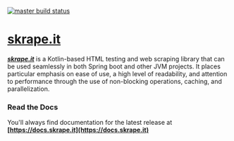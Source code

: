 [![master build status](https://img.shields.io/travis/skrapeit/skrape.it.svg?label=master&style=for-the-badge)](https://travis-ci.org/skrapeit/skrape.it)

[skrape.it](https://docs.skrape.it)
=================================

_**[skrape.it](http://www.skrape.it)**_ is a Kotlin-based HTML testing and web scraping library
that can be used seamlessly in both Spring boot and other JVM projects. 
It places particular emphasis on ease of use, a high level of 
readability, and attention to performance through the use of non-blocking 
operations, caching, and parallelization.

### Read the Docs

You'll always find documentation for the latest release at 
**[https://docs.skrape.it](https://docs.skrape.it)**
